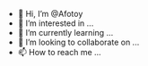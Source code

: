 - 👋 Hi, I’m @Afotoy
- 👀 I’m interested in ...
- 🌱 I’m currently learning ...
- 💞️ I’m looking to collaborate on ...
- 📫 How to reach me ...

<!---
Afotoy/Afotoy is a ✨ special ✨ repository because its `README.md` (this file) appears on your GitHub profile.
You can click the Preview link to take a look at your changes.
--->
